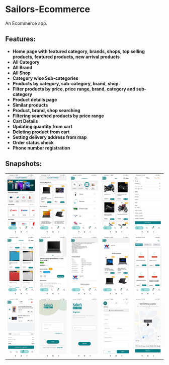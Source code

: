 # Sailors-Ecommerce
An Ecommerce app.

## Features:
* **Home page with featured category, brands, shops, top selling products, featured products, new arrival products**
* **All Category**
* **All Brand**
* **All Shop**
* **Category wise Sub-categories**
* **Products by category, sub-category, brand, shop.**
* **Filter products by price, price range, brand, category and sub-category**
* **Product details page**
* **Similar products**
* **Product, brand, shop searching**
* **Filtering searched products by price range**
* **Cart Details**
* **Updating quantity from cart**
* **Deleting product from cart**
* **Setting delivery address from map**
* **Order status check**
* **Phone number registration**

## Snapshots:
|   |   |   |   |   |
|-----|-----|-----|-----|-----|
| ![](/sample/snap1.jpg) | ![](/sample/snap2.jpg) | ![](/sample/snap3.jpg) | ![](/sample/snap4.jpg) | ![](/sample/snap5.jpg) |
| ![](/sample/snap6.jpg) | ![](/sample/snap7.jpg) | ![](/sample/snap8.jpg) | ![](/sample/snap9.jpg) | ![](/sample/snap10.jpg) |
| ![](/sample/snap11.jpg) | ![](/sample/snap12.jpg) | ![](/sample/snap13.jpg) | ![](/sample/snap14.jpg) | ![](/sample/snap15.jpg) |
